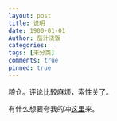 ```yaml
---
layout: post
title: 说明
date: 1900-01-01
Author: 茄汁浇饭
categories: 
tags: [未分类]
comments: true
pinned: true
--- 
```


粮仓。评论比较麻烦，索性关了。

有什么想要夸我的冲[这里](https://www.popiapp.cn/HIc3DE)来。
